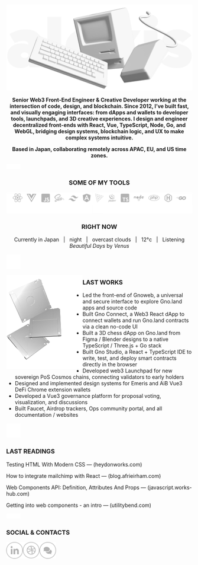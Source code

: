 ![Image of macintosh](https://raw.githubusercontent.com/alexiscolin/alexiscolin/main/cover-alexiscolin-wording.png)
<p align="center"><strong>Senior Web3 Front-End Engineer & Creative Developer working at the intersection of code, design, and blockchain. Since 2012, I’ve built fast, and visually engaging interfaces: from dApps and wallets to developer tools, launchpads, and 3D creative experiences. I design and engineer decentralized front-ends with React, Vue, TypeScript, Node, Go, and WebGL, bridging design systems, blockchain logic, and UX to make complex systems intuitive.</strong></p>
<p align="center"><strong>Based in Japan, collaborating remotely across APAC, EU, and US time zones.</strong></p>

![space](https://raw.githubusercontent.com/alexiscolin/alexiscolin/main/mini-space-15.png)

<h3 align="center">SOME OF MY TOOLS</h3>

![softwares & languages & frameworks I use](https://raw.githubusercontent.com/alexiscolin/alexiscolin/main/ico-tools.svg)

<h3 align="center">RIGHT NOW</h3>
<p align="center">Currently in Japan&nbsp;&nbsp;&nbsp;|&nbsp;&nbsp;&nbsp;night&nbsp;&nbsp;&nbsp;|&nbsp;&nbsp;&nbsp;overcast clouds&nbsp;&nbsp;&nbsp;|&nbsp;&nbsp;&nbsp;12°c&nbsp;&nbsp;&nbsp;|&nbsp;&nbsp;&nbsp;Listening <i>Beautiful Days</i> by <i>Venus</i></p>

![space](https://raw.githubusercontent.com/alexiscolin/alexiscolin/main/space-40.png)

<p><img src="https://raw.githubusercontent.com/alexiscolin/alexiscolin/main/floppy-right.png" alt="controller" align="left" width="41%"></p>
<h3 align="left">LAST WORKS</h3>
<ul>
<li>Led the front-end of Gnoweb, a universal and secure interface to explore Gno.land apps and source code</li>
<li>Built Gno Connect, a Web3 React dApp to connect wallets and run Gno.land contracts via a clean no-code UI</li>
<li>Built a 3D chess dApp on Gno.land from Figma / Blender designs to a native TypeScript / Three.js + Go stack</li>
<li>Built Gno Studio, a React + TypeScript IDE to write, test, and deploy smart contracts directly in the browser</li>
<li>Developed web3 Launchpad for new sovereign PoS Cosmos chains, connecting validators to early holders</li>
<li>Designed and implemented design systems for Emeris and AiB Vue3 DeFi Chrome extension wallets</li>
<li>Developed a Vue3 governance platform for proposal voting, visualization, and discussions</li>
<li>Built Faucet, Airdrop trackers, Ops community portal, and all documentation / websites</li>
</ul>

![space](https://raw.githubusercontent.com/alexiscolin/alexiscolin/main/space-40.png)

<h3 align="left">LAST READINGS</h3>
<p align="left">Testing HTML With Modern CSS — (heydonworks.com)</p>
<p align="left">How to integrate mailchimp with React — (blog.afrieirham.com)</p>
<p align="left">Web Components API: Definition, Attributes And Props — (javascript.works-hub.com)</p>
<p align="left">Getting into web components - an intro — (utilitybend.com)</p>

![space](https://raw.githubusercontent.com/alexiscolin/alexiscolin/main/mini-space-15.png)

<h3 align="left">SOCIAL & CONTACTS</h3>
<p align="left">
  <a href="https://www.linkedin.com/in/alexiscolin/" title="linkedin">
    <img src="https://raw.githubusercontent.com/alexiscolin/alexiscolin/main/ico-linkedin.svg" alt="linkedin" align="left" width="45px">
  </a>
  <a href="https://dribbble.com/de-jaune-et-de-bleu" title="dribbble">
    <img src="https://raw.githubusercontent.com/alexiscolin/alexiscolin/main/ico-dribbble.svg" alt="dribbble" align="left" width="45px">
  </a>
  <a href="mailto:alexis@jaunebleu.co" title="email">
    <img src="https://raw.githubusercontent.com/alexiscolin/alexiscolin/main/ico-email.svg" alt="email" align="left" width="45px">
  </a>
</p>
<!-- <p align="left"><img src="https://raw.githubusercontent.com/alexiscolin/alexiscolin/main/cover-pen.png" alt="pen" width="40%"></p> -->
